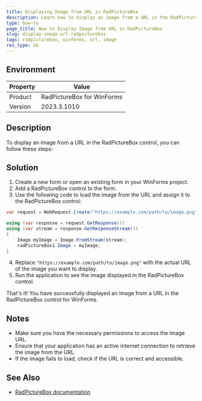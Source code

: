 ```yaml
---
title: Displaying Image from URL in RadPictureBox
description: Learn how to display an image from a URL in the RadPictureBox control for WinForms.
type: how-to
page_title: How to Display Image from URL in RadPictureBox
slug: display-image-url-radpicturebox
tags: radpicturebox, winforms, url, image
res_type: kb
---
```


## Environment
| Property | Value |
|----------|-------|
| Product  | RadPictureBox for WinForms |
| Version  | 2023.3.1010 |

## Description
To display an image from a URL in the RadPictureBox control, you can follow these steps:

## Solution
1. Create a new form or open an existing form in your WinForms project.
2. Add a RadPictureBox control to the form.
3. Use the following code to load the image from the URL and assign it to the RadPictureBox control:

```csharp
var request = WebRequest.Create("https://example.com/path/to/image.png");

using (var response = request.GetResponse())
using (var stream = response.GetResponseStream())
{
    Image myImage = Image.FromStream(stream);
    radPictureBox1.Image = myImage;
}
```

4. Replace `"https://example.com/path/to/image.png"` with the actual URL of the image you want to display.
5. Run the application to see the image displayed in the RadPictureBox control.

That's it! You have successfully displayed an image from a URL in the RadPictureBox control for WinForms.

## Notes
- Make sure you have the necessary permissions to access the image URL.
- Ensure that your application has an active internet connection to retrieve the image from the URL.
- If the image fails to load, check if the URL is correct and accessible.

## See Also
- [RadPictureBox documentation](https://docs.telerik.com/devtools/winforms/controls/picturebox/overview)
